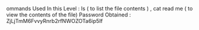 ommands Used In this Level : ls ( to list the file contents ) , cat read me ( to view the contents of the file)
Password Obtained : ZjLjTmM6FvvyRnrb2rfNWOZOTa6ip5If
